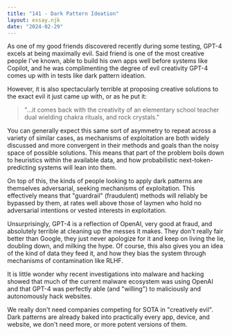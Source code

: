 ```yaml
---
title: "141 - Dark Pattern Ideation"
layout: essay.njk
date: "2024-02-29"
---
```


As one of my good friends discovered recently during some testing, GPT-4 excels at being maximally evil. Said friend is one of the most creative people I've known, able to build his own apps well before systems like Copilot, and he was complimenting the degree of evil creativity GPT-4 comes up with in tests like dark pattern ideation.

However, it is also spectacularly terrible at proposing creative solutions to the exact evil it just came up with, or as he put it:

> "...it comes back with the creativity of an elementary school teacher dual wielding chakra rituals, and rock crystals."

You can generally expect this same sort of asymmetry to repeat across a variety of similar cases, as mechanisms of exploitation are both widely discussed and more convergent in their methods and goals than the noisy space of possible solutions. This means that part of the problem boils down to heuristics within the available data, and how probabilistic next-token-predicting systems will lean into them.

On top of this, the kinds of people looking to apply dark patterns are themselves adversarial, seeking mechanisms of exploitation. This effectively means that "guardrail" (fraudulent) methods will reliably be bypassed by them, at rates well above those of laymen who hold no adversarial intentions or vested interests in exploitation.

Unsurprisingly, GPT-4 is a reflection of OpenAI, very good at fraud, and absolutely terrible at cleaning up the messes it makes. They don't really fair better than Google, they just never apologize for it and keep on living the lie, doubling down, and milking the hype. Of course, this also gives you an idea of the kind of data they feed it, and how they bias the system through mechanisms of contamination like RLHF.

It is little wonder why recent investigations into malware and hacking showed that much of the current malware ecosystem was using OpenAI and that GPT-4 was perfectly able (and "willing") to maliciously and autonomously hack websites.

We really don't need companies competing for SOTA in "creatively evil". Dark patterns are already baked into practically every app, device, and website, we don't need more, or more potent versions of them.
